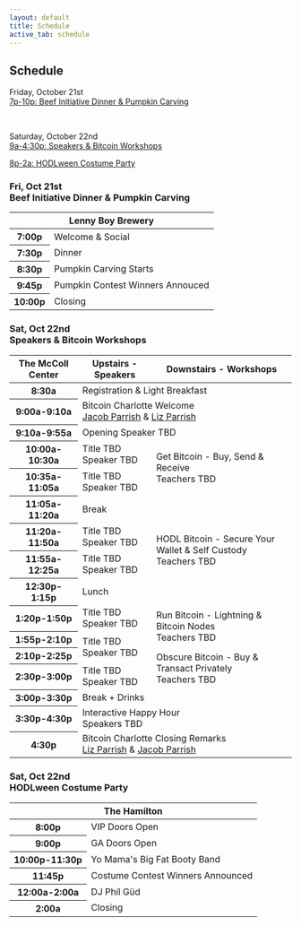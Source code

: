 ```yaml
---
layout: default
title: Schedule
active_tab: schedule
---
```


<div class="highlight-section2">
    <h2>Schedule</h2>
    <div class="white-divider-mid"></div>
    <p>Friday, October 21st<br><a href="#beef-initiative-dinner-pumpkin-carving">7p-10p: Beef Initiative Dinner & Pumpkin Carving</a></p>
    <br>
    <p>Saturday, October 22nd<br><a href="#speakers-workshops-schedule">9a-4:30p: Speakers & Bitcoin Workshops</a></p>
    <p><a href="#hodlween-costume-party">8p-2a: HODLween Costume Party</a></p>
</div>

<a id="beef-initiative-dinner-pumpkin-carving"></a>
<div class="highlight-section2">
<h3>Fri, Oct 21st<br>Beef Initiative Dinner & Pumpkin Carving</h3>
<div class="white-divider-mid"></div>
<div class="table-responsive">
    <table class="table basic align-middle table-bordered table-dark table-hover">
        <thead>
            <tr>
                <th scope="col" colspan="2">Lenny Boy Brewery</th>
            </tr>
        </thead>
        <tbody class="align-middle">
            <tr>
                <th scope="row">7:00p</th>
                <td>Welcome & Social</td>
            </tr>
            <tr>
                <th scope="row">7:30p</th>
                <td>Dinner<br>
                </td>
            </tr>
            <tr>
                <th scope="row">8:30p</th>
                <td>Pumpkin Carving Starts<br>
                </td>
            </tr>
            <tr>
                <th scope="row">9:45p</th>
                <td>Pumpkin Contest Winners Annouced<br>
                </td>
            </tr>
            <tr>
                <th scope="row">10:00p</th>
                <td>Closing<br>
                </td>
            </tr>
        </tbody>
    </table>
</div>
</div>


<a id="speakers-workshops-schedule" />
<div class="highlight-section2">
<h3>Sat, Oct 22nd<br>Speakers & Bitcoin Workshops</h3>
<div class="white-divider-mid"></div>
<div class="table-responsive">
    <table class="table align-middle table-bordered table-dark table-hover">
        <thead>
            <tr>
                <th scope="col">The McColl Center</th>
                <th scope="col">Upstairs - Speakers</th>
                <th scope="col">Downstairs - Workshops</th>
            </tr>
        </thead>
        <tbody class="align-middle">
            <tr>
                <th scope="row">8:30a</th>
                <td colspan="2">Registration & Light Breakfast</td>
            </tr>
            <tr>
                <th scope="row">9:00a-9:10a</th>
                <td colspan="2">
                    Bitcoin Charlotte Welcome<br>
                    <span><a href="/speaker/Jacob-Parrish">Jacob Parrish</a> & <a href="/speaker/Liz-Parrish">Liz Parrish</a></span>
                </td>
            </tr>
            <tr>
                <th scope="row">9:10a-9:55a</th>
                <td colspan="2">Opening Speaker TBD</td>
            </tr>
            <tr>
                <th scope="row">10:00a-10:30a</th>
                <td>
                    Title TBD<br>
                    <span>Speaker TBD</span>
                </td>
                <td rowspan="2">
                    Get Bitcoin - Buy, Send & Receive<br>
                    <span>Teachers TBD</span>
                </td>
            </tr>
            <tr>
                <th scope="row">10:35a-11:05a</th>
                <td>
                    Title TBD<br>
                    <span>Speaker TBD</span>
                </td>
                <!-- <td></td> -->
            </tr>
            <tr>
                <th scope="row">11:05a-11:20a</th>
                <td colspan="2">Break</td>
            </tr>
            <tr>
                <th scope="row">11:20a-11:50a</th>
                <td>
                    Title TBD<br>
                    <span>Speaker TBD</span>
                </td>
                <td rowspan="2">
                    HODL Bitcoin - Secure Your Wallet & Self Custody<br>
                    <span>Teachers TBD</span>
                </td>
            </tr>
            <tr>
                <th scope="row">11:55a-12:25a</th>
                <td>
                    Title TBD<br>
                    <span>Speaker TBD</span>
                </td>
                <!-- <td></td> -->
            </tr>
            <tr>
                <th scope="row">12:30p-1:15p</th>
                <td colspan="2">Lunch</td>
            </tr>
            <tr>
                <th scope="row">1:20p-1:50p</th>
                <td>
                    Title TBD<br>
                    <span>Speaker TBD</span>
                </td>
                <td rowspan="2">
                    Run Bitcoin - Lightning & Bitcoin Nodes<br>
                    <span>Teachers TBD</span>
                </td>
            </tr>
            <tr>
                <th scope="row">1:55p-2:10p</th>
                <td rowspan="2">
                    Title TBD<br>
                    <span>Speaker TBD</span>
                </td>
                <!-- <td></td> -->
            </tr>
            <tr>
                <th scope="row">2:10p-2:25p</th>
                <td class="border-top-0" rowspan="2">
                    Obscure Bitcoin - Buy & Transact Privately<br>
                    <span>Teachers TBD</span>
                </td>
            </tr>
            <tr>
                <th scope="row">2:30p-3:00p</th>
                <td>
                    Title TBD<br>
                    <span>Speaker TBD</span>
                </td>
                <!-- <td></td> -->
            </tr>
            <tr>
                <th scope="row">3:00p-3:30p</th>
                <td colspan="2">Break + Drinks</td>
            </tr>
            <tr>
                <th scope="row">3:30p-4:30p</th>
                <td colspan="2">Interactive Happy Hour<br><span>Speakers TBD</span></td>
            </tr>
            <tr>
                <th scope="row">4:30p</th>
                <td colspan="2">Bitcoin Charlotte Closing Remarks<br>
                <span><a href="/speaker/Liz-Parrish">Liz Parrish</a> & <a href="/speaker/Jacob-Parrish">Jacob Parrish</a></span>
                </td>
            </tr>
        </tbody>
    </table>
</div>
</div>

<a id="hodlween-costume-party"></a>
<div class="highlight-section2">
<h3>Sat, Oct 22nd<br>HODLween Costume Party</h3>
<div class="white-divider-mid"></div>
<div class="table-responsive">
    <table class="table basic align-middle table-bordered table-dark table-hover">
        <thead>
            <tr>
                <th scope="col" colspan="2">The Hamilton</th>
            </tr>
        </thead>
        <tbody class="align-middle">
            <tr>
                <th scope="row">8:00p</th>
                <td>VIP Doors Open</td>
            </tr>
            <tr>
                <th scope="row">9:00p</th>
                <td>GA Doors Open</td>
            </tr>
            <tr>
                <th scope="row">10:00p-11:30p</th>
                <td>Yo Mama's Big Fat Booty Band</td>
            </tr>
            <tr>
                <th scope="row">11:45p</th>
                <td>Costume Contest Winners Announced</td>
            </tr>
            <tr>
                <th scope="row">12:00a-2:00a</th>
                <td>DJ Ph&iacute;l G&uuml;d</td>
            </tr>
            <tr>
                <th scope="row">2:00a</th>
                <td>Closing<br>
                </td>
            </tr>
        </tbody>
    </table>
</div>
</div>
